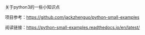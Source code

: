 关于python3的一些小知识点

项目参考：https://github.com/jackzhenguo/python-small-examples

阅读链接：https://python-small-examples.readthedocs.io/en/latest/

